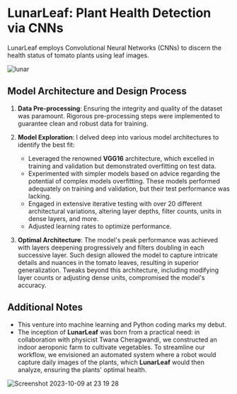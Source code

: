 # LunarLeaf: Plant Health Detection via CNNs

LunarLeaf employs Convolutional Neural Networks (CNNs) to discern the health status of tomato plants using leaf images.

![lunar](https://github.com/amiracle1337/lunarleaf/assets/122039464/9e123fa9-82ae-45c3-8776-0fbfef79cab6)

## Model Architecture and Design Process

1. **Data Pre-processing**: Ensuring the integrity and quality of the dataset was paramount. Rigorous pre-processing steps were implemented to guarantee clean and robust data for training.

2. **Model Exploration**: I delved deep into various model architectures to identify the best fit:
   - Leveraged the renowned **VGG16** architecture, which excelled in training and validation but demonstrated overfitting on test data.
   - Experimented with simpler models based on advice regarding the potential of complex models overfitting. These models performed adequately on training and validation, but their test performance was lacking.
   - Engaged in extensive iterative testing with over 20 different architectural variations, altering layer depths, filter counts, units in dense layers, and more.
   - Adjusted learning rates to optimize performance.

3. **Optimal Architecture**: The model's peak performance was achieved with layers deepening progressively and filters doubling in each successive layer. Such design allowed the model to capture intricate details and nuances in the tomato leaves, resulting in superior generalization. Tweaks beyond this architecture, including modifying layer counts or adjusting dense units, compromised the model's accuracy.

## Additional Notes

- This venture into machine learning and Python coding marks my debut.
- The inception of **LunarLeaf** was born from a practical need: in collaboration with physicist Twana Cheragwandi, we constructed an indoor aeroponic farm to cultivate vegetables. To streamline our workflow, we envisioned an automated system where a robot would capture daily images of the plants, which **LunarLeaf** would then analyze, ensuring the plants' optimal health.

![Screenshot 2023-10-09 at 23 19 28](https://github.com/amiracle1337/lunarleaf/assets/122039464/769e955e-e046-437c-b6a8-a71edae66a84)
